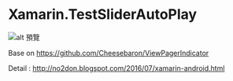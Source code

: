 # Xamarin.TestSliderAutoPlay

![alt 預覽](https://lh3.googleusercontent.com/-PDrICd9mmXM/V4c3AejvXiI/AAAAAAAAK80/g97Va1eYXXM/s1600-h/dsada4.jpg)

Base on https://github.com/Cheesebaron/ViewPagerIndicator


Detail : http://no2don.blogspot.com/2016/07/xamarin-android.html
